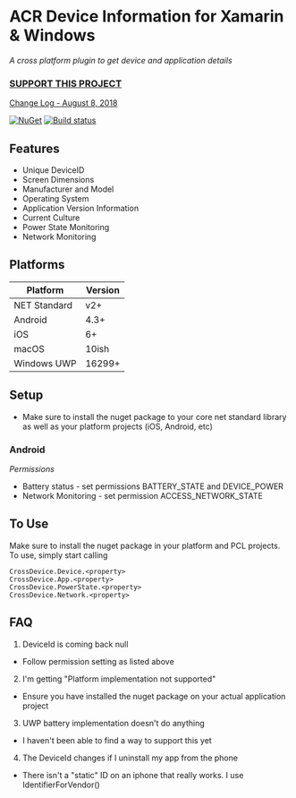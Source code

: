 ﻿# ACR Device Information for Xamarin & Windows
_A cross platform plugin to get device and application details_

### [SUPPORT THIS PROJECT](https://github.com/aritchie/home)

[Change Log - August 8, 2018](changelog.md)

[![NuGet](https://img.shields.io/nuget/v/Acr.DeviceInfo.svg?maxAge=2592000)](https://www.nuget.org/packages/Acr.DeviceInfo/)
[![Build status](https://dev.azure.com/allanritchie/Plugins/_apis/build/status/DeviceInfo)](https://dev.azure.com/allanritchie/Plugins/_build/latest?definitionId=0)


## Features
* Unique DeviceID
* Screen Dimensions
* Manufacturer and Model
* Operating System
* Application Version Information
* Current Culture
* Power State Monitoring
* Network Monitoring


## Platforms
|Platform|Version|
|--------|-------|
NET Standard|v2+
Android|4.3+
iOS|6+
macOS|10ish
Windows UWP|16299+

## Setup

* Make sure to install the nuget package to your core net standard library as well as your platform projects (iOS, Android, etc)

### Android

_Permissions_
* Battery status - set permissions BATTERY_STATE and DEVICE_POWER
* Network Monitoring - set permission ACCESS_NETWORK_STATE


## To Use

Make sure to install the nuget package in your platform and PCL projects.  To use, simply start calling

    CrossDevice.Device.<property>
    CrossDevice.App.<property>
    CrossDevice.PowerState.<property>
    CrossDevice.Network.<property>

## FAQ

1. DeviceId is coming back null
* Follow permission setting as listed above

2. I'm getting "Platform implementation not supported"
* Ensure you have installed the nuget package on your actual application project

3. UWP battery implementation doesn't do anything
* I haven't been able to find a way to support this yet

4. The DeviceId changes if I uninstall my app from the phone
* There isn't a "static" ID on an iphone that really works.  I use IdentifierForVendor()
